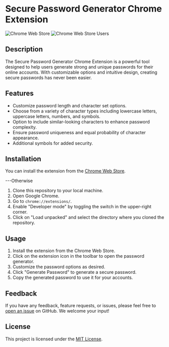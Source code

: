 
# Secure Password Generator Chrome Extension

![Chrome Web Store](https://img.shields.io/chrome-web-store/v/YOUR_EXTENSION_ID)
![Chrome Web Store Users](https://img.shields.io/chrome-web-store/users/YOUR_EXTENSION_ID)

## Description

The Secure Password Generator Chrome Extension is a powerful tool designed to help users generate strong and unique passwords for their online accounts. With customizable options and intuitive design, creating secure passwords has never been easier.

## Features

- Customize password length and character set options.
- Choose from a variety of character types including lowercase letters, uppercase letters, numbers, and symbols.
- Option to include similar-looking characters to enhance password complexity.
- Ensure password uniqueness and equal probability of character appearance.
- Additional symbols for added security.

## Installation

You can install the extension from the [Chrome Web Store](https://chrome.google.com/webstore/detail/YOUR_EXTENSION_ID).

---Otherwise

1. Clone this repository to your local machine.
2. Open Google Chrome.
3. Go to `chrome://extensions/`.
4. Enable "Developer mode" by toggling the switch in the upper-right corner.
5. Click on "Load unpacked" and select the directory where you cloned the repository.


## Usage

1. Install the extension from the Chrome Web Store.
2. Click on the extension icon in the toolbar to open the password generator.
3. Customize the password options as desired.
4. Click "Generate Password" to generate a secure password.
5. Copy the generated password to use it for your accounts.

## Feedback

If you have any feedback, feature requests, or issues, please feel free to [open an issue](https://github.com/your_username/your_extension_repo/issues) on GitHub. We welcome your input!

## License

This project is licensed under the [MIT License](LICENSE).
